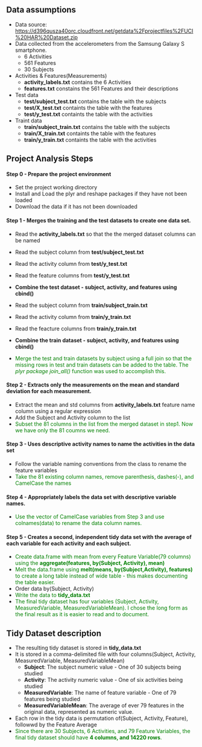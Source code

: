 ## Data assumptions
  * Data source: https://d396qusza40orc.cloudfront.net/getdata%2Fprojectfiles%2FUCI%20HAR%20Dataset.zip 
  * Data collected from the accelerometers from the Samsung Galaxy S smartphone.
    - 6 Activities 
    - 561 Features
    - 30 Subjects
  * Activities & Features(Measurements)
    - **activity_labels.txt** contains the 6 Activities
    - **features.txt** constains the 561 Features and their descriptions
  * Test data
    - **test/subject_test.txt** contains the table with the subjects
    - **test/X_test.txt** containts the table with the features
    - **test/y_test.txt** containts the table with the activities
  * Traint data
    - **train/subject_train.txt** contains the table with the subjects
    - **train/X_train.txt** containts the table with the features
    - **train/y_train.txt** containts the table with the activities

## Project Analysis Steps
#### Step 0 -  Prepare the project environment
  * Set the project working directory
  * Install and Load the plyr and reshape packages if they have not been loaded
  * Download the data if it has not been downloaded

#### Step 1 - Merges the training and the test datasets to create one data set. 
  * Read the **activity_labels.txt** so that the the merged dataset columns can be named
  
  * Read the subject column from **test/subject_test.txt** 
  * Read the activity column from **test/y_test.txt** 
  * Read the feature columns from **test/y_test.txt**
  * **Combine the test dataset - subject, activity, and features using cbind()**
  
  * Read the subject column from **train/subject_train.txt** 
  * Read the activity column from **train/y_train.txt** 
  * Read the feacture columns from **train/y_train.txt**
  * **Combine the train dataset - subject, activity, and features using cbind()**
  
  * <font color='green'>Merge the test and train datasets by subject using a full join so that the missing rows in test and train datasets can be added to the table. The *plyr package join_all()* function was used to accomplish this.</font>
  
#### Step 2 - Extracts only the measurements on the mean and standard deviation for each measurement.
  * Extract the mean and std columns from **activity_labels.txt** feature name column using a regular expression
  * Add the Subject and Activity column to the list
  * <font color='green'>Subset the 81 columns in the list from the merged dataset in step1. Now we have only the 81 coumns we need.</font>
  
#### Step 3 - Uses descriptive activity names to name the activities in the data set
  * Follow the variable naming conventions from the class to rename the feature variables
  * <font color='green'>Take the 81 existing column names, remove parenthesis, dashes(-), and CamelCase the names</font>

#### Step 4 - Appropriately labels the data set with descriptive variable names.
  * <font color='green'>Use the vector of CamelCase variables from Step 3 and use colnames(data) to rename the data column names.</font>
  
#### Step 5 - Creates a second, independent tidy data set with the average of each variable for each activity and each subject. 
  * <font color='green'>Create data.frame with mean from every Feature Variable(79 columns) using the **aggregate(features, by(Subject, Activity), mean)**
  * Melt the data.frame using  **melt(means, by(Subject,Activity), features)** to create a long table instead of wide table - this makes documenting the table easier.</font>
  * Order data by(Subject, Activity)
  * <font color='green'>Write the data to **tidy_data.txt**
  * The final tidy dataset has four variables (Subject, Activity, MeasuredVariable, MeasuredVariableMean). I chose the long form as the final result as it is easier to read and to document.</font>
  
## Tidy Dataset description
  * The resulting tidy dataset is stored in **tidy_data.txt**
  * It is stored in a comma-delimited file with four columns(Subject, Activity, MeasuredVariable, MeasuredVariableMean)
    - **Subject**: The subject numeric value - One of 30 subjects being studied
    - **Activity**: The activity numeric value - One of six activities being studied
    - **MeasuredVariable**: The name of feature variable - One of 79 features being studied
    - **MeasuredVariableMean**: The average of ever 79 features in the original data, represented as numeric value.
  * Each row in the tidy data is permutation of(Subject, Activity, Feature), followwd by the Feature Average
  * <font color='green'>Since there are 30 Subjects, 6 Activities, and 79 Feature Variables, the final tidy dataset should have **4 columns, and 14220 rows**.</font>









  
  
  
  
